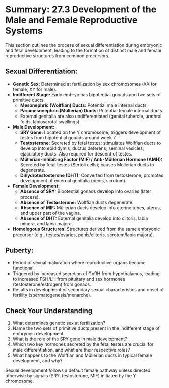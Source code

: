 # Summary: 27.3 Development of the Male and Female Reproductive Systems

This section outlines the process of sexual differentiation during embryonic and fetal development, leading to the formation of distinct male and female reproductive structures from common precursors.

## Sexual Differentiation:

*   **Genetic Sex:** Determined at fertilization by sex chromosomes (XX for female, XY for male).
*   **Indifferent Stage:** Early embryo has bipotential gonads and two sets of primitive ducts:
    *   **Mesonephric (Wolffian) Ducts:** Potential male internal ducts.
    *   **Paramesonephric (Müllerian) Ducts:** Potential female internal ducts.
    *   External genitalia are also undifferentiated (genital tubercle, urethral folds, labioscrotal swellings).
*   **Male Development:**
    *   **SRY Gene:** Located on the Y chromosome; triggers development of testes from bipotential gonads around week 7.
    *   **Testosterone:** Secreted by fetal testes; stimulates Wolffian ducts to develop into epididymis, ductus deferens, seminal vesicles, ejaculatory ducts. Also required for descent of testes.
    *   **Müllerian-Inhibiting Factor (MIF) / Anti-Müllerian Hormone (AMH):** Secreted by fetal testes (Sertoli cells); causes Müllerian ducts to degenerate.
    *   **Dihydrotestosterone (DHT):** Converted from testosterone; promotes development of external genitalia (penis, scrotum).
*   **Female Development:**
    *   **Absence of SRY:** Bipotential gonads develop into ovaries (later process).
    *   **Absence of Testosterone:** Wolffian ducts degenerate.
    *   **Absence of MIF:** Müllerian ducts develop into uterine tubes, uterus, and upper part of the vagina.
    *   **Absence of DHT:** External genitalia develop into clitoris, labia minora, and labia majora.
*   **Homologous Structures:** Structures derived from the same embryonic precursor (e.g., testes/ovaries, penis/clitoris, scrotum/labia majora).

## Puberty:

*   Period of sexual maturation where reproductive organs become functional.
*   Triggered by increased secretion of GnRH from hypothalamus, leading to increased FSH/LH from pituitary and sex hormones (testosterone/estrogen) from gonads.
*   Results in development of secondary sexual characteristics and onset of fertility (spermatogenesis/menarche).

## Check Your Understanding

1.  What determines genetic sex at fertilization?
2.  Name the two sets of primitive ducts present in the indifferent stage of embryonic development.
3.  What is the role of the SRY gene in male development?
4.  Which two key hormones secreted by the fetal testes are crucial for male differentiation, and what are their respective roles?
5.  What happens to the Wolffian and Müllerian ducts in typical female development, and why?

Sexual development follows a default female pathway unless directed otherwise by signals (SRY, testosterone, MIF) initiated by the Y chromosome.
